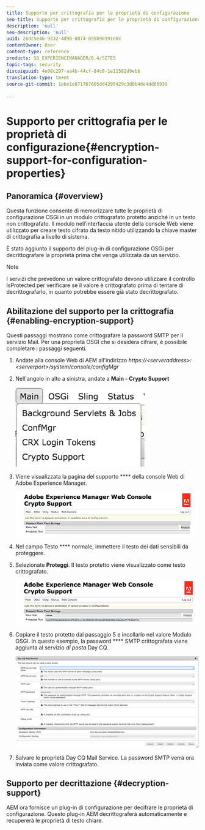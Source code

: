```yaml
---
title: Supporto per crittografia per le proprietà di configurazione
seo-title: Supporto per crittografia per le proprietà di configurazione
description: 'null'
seo-description: 'null'
uuid: 26dc5e46-9332-4d9b-8874-895b90391e8c
contentOwner: User
content-type: reference
products: SG_EXPERIENCEMANAGER/6.4/SITES
topic-tags: security
discoiquuid: 4e08c297-aa4b-44cf-84c8-1e11582d9ebb
translation-type: tm+mt
source-git-commit: 1ebe1e871767605dd4295429c3d0b4de4dd66939

---
```



# Supporto per crittografia per le proprietà di configurazione{#encryption-support-for-configuration-properties}

## Panoramica {#overview}

Questa funzione consente di memorizzare tutte le proprietà di configurazione OSGi in un modulo crittografato protetto anziché in un testo non crittografato. Il modulo nell’interfaccia utente della console Web viene utilizzato per creare testo cifrato da testo nitido utilizzando la chiave master di crittografia a livello di sistema.

È stato aggiunto il supporto del plug-in di configurazione OSGi per decrittografare la proprietà prima che venga utilizzata da un servizio.

>[!NOTE]
>
>I servizi che prevedono un valore crittografato devono utilizzare il controllo IsProtected per verificare se il valore è crittografato prima di tentare di decrittografarlo, in quanto potrebbe essere già stato decrittografato.

## Abilitazione del supporto per la crittografia {#enabling-encryption-support}

Questi passaggi mostrano come crittografare la password SMTP per il servizio Mail. Per una proprietà OSGI che si desidera cifrare, è possibile completare i passaggi seguenti.

1. Andate alla console Web di AEM all&#39;indirizzo *https://&lt;serveraddress>:&lt;serverport>/system/console/configMgr*
1. Nell&#39;angolo in alto a sinistra, andate a **Main - Crypto Support**

   ![chlimage_1-321](assets/chlimage_1-325.png)

1. Viene visualizzata la pagina del supporto **** della console Web di Adobe Experience Manager.

   ![screen_shot_2018-08-01at113417am](assets/screen_shot_2018-08-01at113417am.png)

1. Nel campo Testo **** normale, immettere il testo dei dati sensibili da proteggere.
1. Selezionate **Proteggi**. Il testo protetto viene visualizzato come testo crittografato.

   ![screen_shot_2018-08-01at113844am](assets/screen_shot_2018-08-01at113844am.png)

1. Copiare il testo protetto dal passaggio 5 e incollarlo nel valore Modulo OSGI. In questo esempio, la password **** SMTP crittografata viene aggiunta al servizio *di posta* Day CQ.

   ![screen_shot_2016-12-18at105809pm](assets/screen_shot_2016-12-18at105809pm.png)

1. Salvare le proprietà Day CQ Mail Service. La password SMTP verrà ora inviata come valore crittografato.

## Supporto per decrittazione {#decryption-support}

AEM ora fornisce un plug-in di configurazione per decifrare le proprietà di configurazione. Questo plug-in AEM decrittograferà automaticamente e recupererà le proprietà di testo chiare.
